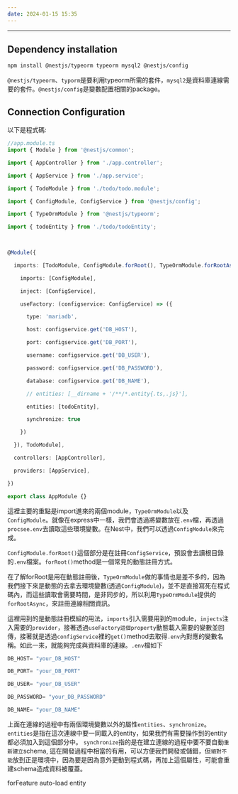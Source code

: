 ```yaml
---
date: 2024-01-15 15:35
---
```

---

## Dependency installation

```bash
npm install @nestjs/typeorm typeorm mysql2 @nestjs/config
```

`@nestjs/typeorm`、`typorm`是要利用typeorm所需的套件，`mysql2`是資料庫連線需要的套件。`@nestjs/config`是變數配置相關的package。

## Connection Configuration

以下是程式碼:

```ts
//app.module.ts
import { Module } from '@nestjs/common';

import { AppController } from './app.controller';

import { AppService } from './app.service';

import { TodoModule } from './todo/todo.module';

import { ConfigModule, ConfigService } from '@nestjs/config';

import { TypeOrmModule } from '@nestjs/typeorm';

import { todoEntity } from './todo/todoEntity';

  

@Module({

  imports: [TodoModule, ConfigModule.forRoot(), TypeOrmModule.forRootAsync({

    imports: [ConfigModule],

    inject: [ConfigService],

    useFactory: (configservice: ConfigService) => ({

      type: 'mariadb',

      host: configservice.get('DB_HOST'),

      port: configservice.get('DB_PORT'),

      username: configservice.get('DB_USER'),

      password: configservice.get('DB_PASSWORD'),

      database: configservice.get('DB_NAME'),

      // entities: [__dirname + '/**/*.entity{.ts,.js}'],

      entities: [todoEntity],

      synchronize: true

    })    

  }), TodoModule],

  controllers: [AppController],

  providers: [AppService],

})

export class AppModule {}
```

這裡主要的重點是import進來的兩個module，`TypeOrmModule`以及`ConfigModule`。就像在express中一樣，我們會透過將變數放在`.env`檔，再透過`procsee.env`去讀取這些環境變數。在Nest中，我們可以透過`ConfigModule`來完成。

`ConfigModule.forRoot()`這個部分是在註冊`ConfigService`，預設會去讀根目錄的`.env`檔案。`forRoot()`method是一個常見的動態註冊方式。

在了解forRoot是用在動態註冊後，`TypeOrmModule`做的事情也是差不多的，因為我們接下來是動態的去拿去環境變數(透過`ConfigModule`)，並不是直接寫死在程式碼內，而這些讀取會需要時間，是非同步的，所以利用`TypeOrmModule`提供的`forRootAsync`，來註冊連線相關資訊。


這裡用到的是動態註冊模組的用法，`imports`引入需要用到的module，`injects`注入需要的`provider`，接著透過`useFactory這個property`動態載入需要的變數並回傳，接著就是透過`configService`裡的`get()`method去取得`.env`內對應的變數名稱。如此一來，就能夠完成與資料庫的連線。`.env`檔如下
```ts
DB_HOST= "your_DB_HOST"

DB_PORT= "your_DB_PORT"

DB_USER= "your_DB_USER"

DB_PASSWORD= "your_DB_PASSWORD"

DB_NAME= "your_DB_NAME"
```

上面在連線的過程中有兩個環境變數以外的屬性`entities`、`synchronize`。
`entities`是指在這次連線中要一同載入的entity，如果我們有需要操作到的entity都必須加入到這個部分中。
`synchronize`指的是在建立連線的過程中要不要自動`重新建立`schema, 這在開發過程中相當的有用，可以方便我們開發或儲錯，但`絕對不能`放到正是環境中，因為要是因為意外更動到程式碼，再加上這個屬性，可能會重建schema造成資料被覆蓋。

forFeature
auto-load entity
